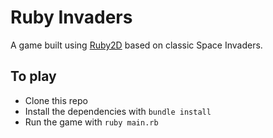 # Ruby Invaders

A game built using [Ruby2D](https://www.ruby2d.com/) based on classic Space Invaders.

## To play

* Clone this repo
* Install the dependencies with `bundle install`
* Run the game with `ruby main.rb`
